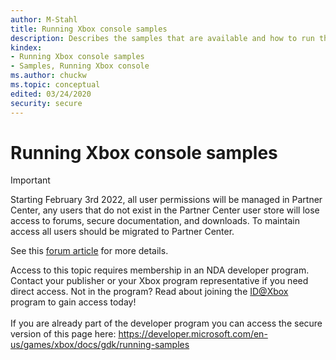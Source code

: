 ```yaml
---
author: M-Stahl
title: Running Xbox console samples
description: Describes the samples that are available and how to run them after your development kit and your development PC are set up.
kindex:
- Running Xbox console samples
- Samples, Running Xbox console
ms.author: chuckw
ms.topic: conceptual
edited: 03/24/2020
security: secure
---
```


# Running Xbox console samples
> [!IMPORTANT]
> Starting February 3rd 2022, all user permissions will be managed in Partner Center, any users that do not exist in the Partner Center user store will lose access to forums, secure documentation, and downloads. To maintain access all users should be migrated to Partner Center. <p></p>See this <a href="https://forums.xboxlive.com/articles/132187/breaking-change-user-access-for-forums-secure-docu.html">forum article</a> for more details.  

 Access to this topic requires membership in an NDA developer program. Contact your publisher or your Xbox program representative if you need direct access. Not in the program? Read about joining the <a href="https://www.xbox.com/Developers/id">ID@Xbox</a> program to gain access today!  <br/><br/>If you are already part of the developer program you can access the secure version of this page here: <a target="_blank" href="https://developer.microsoft.com/en-us/games/xbox/docs/gdk/running-samples">https://developer.microsoft.com/en-us/games/xbox/docs/gdk/running-samples</a>